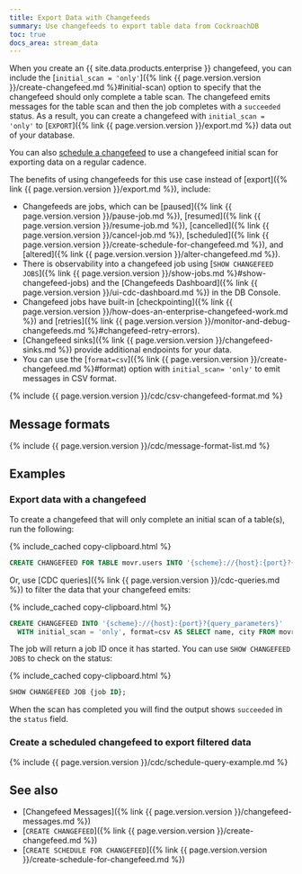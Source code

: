 ```yaml
---
title: Export Data with Changefeeds
summary: Use changefeeds to export table data from CockroachDB
toc: true
docs_area: stream_data
---
```


When you create an {{ site.data.products.enterprise }} changefeed, you can include the [`initial_scan = 'only'`]({% link {{ page.version.version }}/create-changefeed.md %}#initial-scan) option to specify that the changefeed should only complete a table scan. The changefeed emits messages for the table scan and then the job completes with a `succeeded` status. As a result, you can create a changefeed with `initial_scan = 'only'` to [`EXPORT`]({% link {{ page.version.version }}/export.md %}) data out of your database.

You can also [schedule a changefeed](#create-a-scheduled-changefeed-to-export-filtered-data) to use a changefeed initial scan for exporting data on a regular cadence.

The benefits of using changefeeds for this use case instead of [export]({% link {{ page.version.version }}/export.md %}), include:

- Changefeeds are jobs, which can be [paused]({% link {{ page.version.version }}/pause-job.md %}), [resumed]({% link {{ page.version.version }}/resume-job.md %}), [cancelled]({% link {{ page.version.version }}/cancel-job.md %}), [scheduled]({% link {{ page.version.version }}/create-schedule-for-changefeed.md %}), and [altered]({% link {{ page.version.version }}/alter-changefeed.md %}).
- There is observability into a changefeed job using [`SHOW CHANGEFEED JOBS`]({% link {{ page.version.version }}/show-jobs.md %}#show-changefeed-jobs) and the [Changefeeds Dashboard]({% link {{ page.version.version }}/ui-cdc-dashboard.md %}) in the DB Console.
- Changefeed jobs have built-in [checkpointing]({% link {{ page.version.version }}/how-does-an-enterprise-changefeed-work.md %}) and [retries]({% link {{ page.version.version }}/monitor-and-debug-changefeeds.md %}#changefeed-retry-errors).
- [Changefeed sinks]({% link {{ page.version.version }}/changefeed-sinks.md %}) provide additional endpoints for your data.
- You can use the [`format=csv`]({% link {{ page.version.version }}/create-changefeed.md %}#format) option with `initial_scan= 'only'` to emit messages in CSV format.

{% include {{ page.version.version }}/cdc/csv-changefeed-format.md %}

## Message formats

{% include {{ page.version.version }}/cdc/message-format-list.md %}

## Examples

### Export data with a changefeed

To create a changefeed that will only complete an initial scan of a table(s), run the following:

{% include_cached copy-clipboard.html %}
~~~ sql
CREATE CHANGEFEED FOR TABLE movr.users INTO '{scheme}://{host}:{port}?{query_parameters}' WITH initial_scan = 'only', format=csv;
~~~

Or, use [CDC queries]({% link {{ page.version.version }}/cdc-queries.md %}) to filter the data that your changefeed emits:

{% include_cached copy-clipboard.html %}
~~~ sql
CREATE CHANGEFEED INTO '{scheme}://{host}:{port}?{query_parameters}'
  WITH initial_scan = 'only', format=csv AS SELECT name, city FROM movr.users;
~~~

The job will return a job ID once it has started. You can use `SHOW CHANGEFEED JOBS` to check on the status:

{% include_cached copy-clipboard.html %}
~~~ sql
SHOW CHANGEFEED JOB {job ID};
~~~

When the scan has completed you will find the output shows `succeeded` in the `status` field.

### Create a scheduled changefeed to export filtered data

{% include {{ page.version.version }}/cdc/schedule-query-example.md %}

## See also

- [Changefeed Messages]({% link {{ page.version.version }}/changefeed-messages.md %})
- [`CREATE CHANGEFEED`]({% link {{ page.version.version }}/create-changefeed.md %})
- [`CREATE SCHEDULE FOR CHANGEFEED`]({% link {{ page.version.version }}/create-schedule-for-changefeed.md %})